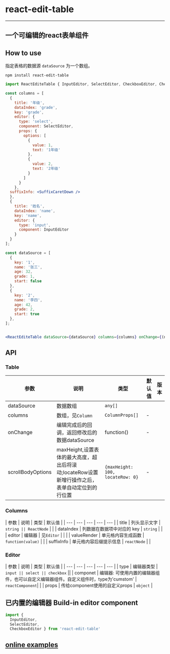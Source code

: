# react-edit-table 
---
## 一个可编辑的react表单组件

## How to use

指定表格的数据源 `dataSource` 为一个数组。
```
npm install react-edit-table
```

```jsx
import ReactEditeTable { InputEditor, SelectEditor, CheckboxEditor, CheckboxRender } from 'react-edit-table'

const columns = [
  {
    title: '年级',
    dataIndex: 'grade',
    key: 'grade',
    editor: {
      type: 'select',
      component: SelectEditor,
      props: {
        options: [
          {
            value: 1,
            text: '1年级'
          }, 
          {
            value: 2,
            text: '2年级'
          }
        ]
      }
    },
  suffixInfo: <SuffixCaretDown />
  },
  {
    title: '姓名',
    dataIndex: 'name',
    key: 'name',
    editor: {
      type: 'input',
      component: InputEditor
    }
  }
];

const dataSource = [
  {
    key: '1',
    name: '张三',
    age: 32,
    grade: 1,
    start: false
  },
  {
    key: '2',
    name: '李四',
    age: 42,
    grade: 2,
    start: true
  },
];


<ReactEditeTable dataSource={dataSource} columns={columns} onChange={(newDataSource=>{}}/>;
```


## API

### Table

| 参数 | 说明 | 类型 | 默认值 | 版本 |
| --- | --- | ---| ---| --- |
| dataSource | 数据数组 | `any[]` |  |  |
| columns | 数组，见`Column` | `ColumnProps[]` | - |  |
| onChange | 编辑完成后的回调，返回修改后的数据dataSource | function() | -| |
| scrollBodyOptions | maxHeight,设置表体的最大高度，超出后将滚动;locateRow设置新增行操作之后，表单自动定位到的行位置 | `{maxHeight: 100,  locateRow: 0}` | -| |


### Columns

| 参数 | 说明 | 类型 | 默认值 |
| --- | --- | --- | --- | --- |
| title | 列头显示文字 | `string || ReactNode` |  |
| dataIndex | 列数据在数据项中对应的 key | `string` |  | 
| editor | 编辑器 | 见`Editor` |  |  |
| valueRender | 单元格内容生成函数 | `function(value)` |  | 
| suffixInfo | 单元格内容后缀提示信息 | `reactNode` |  | 

### Editor
| 参数 | 说明 | 类型 | 默认值 |
| --- | --- | --- | --- | --- |
| type | 编辑器类型 | `input || select || checkbox`  ||
| componet | 编辑器: 可使用内置的编辑器组件，也可以自定义编辑器组件。自定义组件时，type为'cumstom' | `reactComponent`| |
| props | 传给component使用的自定义props | `object` |

## 已内置的编辑器 Build-in editor component
```js
import {
  InputEditor,
  SelectEditor,
  CheckboxEditor } from 'react-edit-table'
```

## [online examples](https://weber-cd.github.io/react-edit-table)



